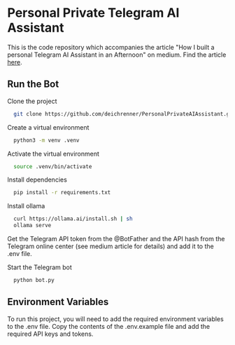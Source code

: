 # Personal Private Telegram AI Assistant

This is the code repository which accompanies the article "How I built a personal Telegram AI Assistant in an Afternoon"
on medium. Find the article [here](https://medium.com/@k.hueck).

## Run the Bot

Clone the project

```bash
  git clone https://github.com/deichrenner/PersonalPrivateAIAssistant.git
```

Create a virtual environment

```bash
  python3 -m venv .venv
```

Activate the virtual environment

```bash
  source .venv/bin/activate
```

Install dependencies

```bash
  pip install -r requirements.txt
```

Install ollama 

```bash 
  curl https://ollama.ai/install.sh | sh 
  ollama serve
```

Get the Telegram API token from the @BotFather and the API hash from the Telegram online center 
(see medium article for details) and add it to the .env file.

Start the Telegram bot

```bash
  python bot.py
```

  
## Environment Variables

To run this project, you will need to add the required environment variables to the .env file. Copy the contents of the 
.env.example file and add the required API keys and tokens.